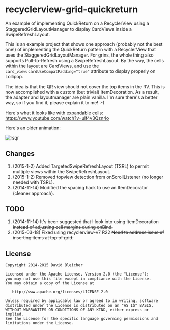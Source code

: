 # recyclerview-grid-quickreturn

An example of implementing QuickReturn on a RecyclerView 
using a StaggeredGridLayoutManager to display CardViews inside a SwipeRefreshLayout.

This is an example project that shows one approach (probably not the best one!) of 
implementing the QuickReturn pattern with a RecyclerView that uses the
StaggeredGridLayoutManager.  For grins, the whole thing also supports Pull-to-Refresh
using a SwipeRefreshLayout. By the way, the cells within the layout are CardViews, and use 
the `card_view:cardUseCompatPadding="true"` attribute to display properly on Lollipop.

The idea is that the QR view should not cover the top items in the RV.  This is now accomplished with a custom
(but trivial) ItemDecoration.  As a result, the adapter and layoutmanager are plain vanilla.  I'm sure there's
a better way, so if you find it, please explain it to me!  :-)

Here's what it looks like with expandable cells:  https://www.youtube.com/watch?v=ulf4v3Qzn4o

Here's an older animation:

![rsqr](https://cloud.githubusercontent.com/assets/3764409/4998140/88d948ee-69a3-11e4-95ba-076da0a6ad95.gif)

## Changes
1. (2015-1-2) Added TargetedSwipeRefreshLayout (TSRL) to permit multiple views within the SwipeRefreshLayout.
1. (2015-1-2) Removed topview detection from onScrollListener (no longer needed with TSRL).
2. (2014-11-14) Modified the spacing hack to use an ItemDecorator (cleaner approach).

## TODO
1. (2014-11-14) ~~It's been suggested that I look into using ItemDecoration instead of adjusting cell margins during onBind.~~
2. (2015-03-18) Fixed using recyclerview-v7 R22 ~~Need to address issue of inserting items at top of grid.~~


## License

```
Copyright 2014-2015 David Bleicher

Licensed under the Apache License, Version 2.0 (the "License");
you may not use this file except in compliance with the License.
You may obtain a copy of the License at

   http://www.apache.org/licenses/LICENSE-2.0

Unless required by applicable law or agreed to in writing, software
distributed under the License is distributed on an "AS IS" BASIS,
WITHOUT WARRANTIES OR CONDITIONS OF ANY KIND, either express or implied.
See the License for the specific language governing permissions and
limitations under the License.
```
